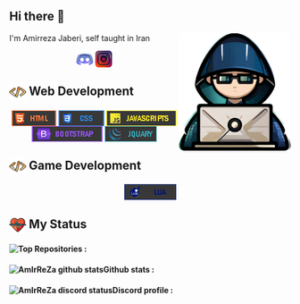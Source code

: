 <h2>Hi there 👋</h2>
<img align="right" src="./assist/vector/developer-vector.png" width='200'/>

 I'm Amirreza Jaberi, self taught in Iran
 
<div align="center">
    <a herf="https://discord.gg/BGZWaFzaUP">
        <img align="center" src="./assist/icon/discord.png" width="30px">
    </a>
    <a herf="https://www.instagram.com/dev.amirreza/">
        <img align="center" src="./assist/icon/instagram.png" width="30px">
    </a>
</div>

## <img align="center" src="./assist/icon/code.png" width="30px"> Web Development
<div align="center">
    <a herf="https://en.wikipedia.org/wiki/HTML">
        <img align="center" height="28px" src="./assist/language/html.png">
    </a>
    <a herf="https://en.wikipedia.org/wiki/CSS">
        <img align="center" height="28px" src="./assist/language/css.png">
    </a>
    <a herf="https://en.wikipedia.org/wiki/JavaScript">
        <img align="center" height="28px" src="./assist/language/JavaScript.png">
    </a>
    <br>
    <a herf="https://en.wikipedia.org/wiki/Bootstrap_(front-end_framework)">
        <img align="center" height="28px" src="./assist/language/bootstrap.png">
    </a>
    <a herf="https://en.wikipedia.org/wiki/JQuery">
        <img align="center" height="28px" src="./assist/language/jQuary.png">
    </a>
</div>

## <img align="center" src="./assist/icon/code.png" width="30px"> Game Development
<div align="center">
    <a herf="https://en.wikipedia.org/wiki/Lua_(programming_language)">
        <img align="center" height="28px" src="./assist/language/lua.png">
    </a>
</div>

## <img align="center" src="./assist/icon/status.png" width="30px"> My Status
<div align="left">
    <div align="left">
        <h4>Top Repositories :
        <img align="left" src="https://github-readme-stats.vercel.app/api/pin/?username=AmirrezaJaberi&repo=FIREAC&theme=vision-friendly-dark" />
        </h4>
        <h4>Github stats :
        <img align="left" src="https://github-readme-stats.vercel.app/api?username=AmirrezaJaberi&show_icons=true&include_all_commits=true&theme=vision-friendly-dark&hide_border=true" alt="AmIrReZa github stats"/>
        </h4>
        <h4>Discord profile :
        <img align="left" src="https://discord.c99.nl/widget/theme-4/783576714852171797.png" alt="AmIrReZa discord status"/>
        </h4>
    </div>
</div>